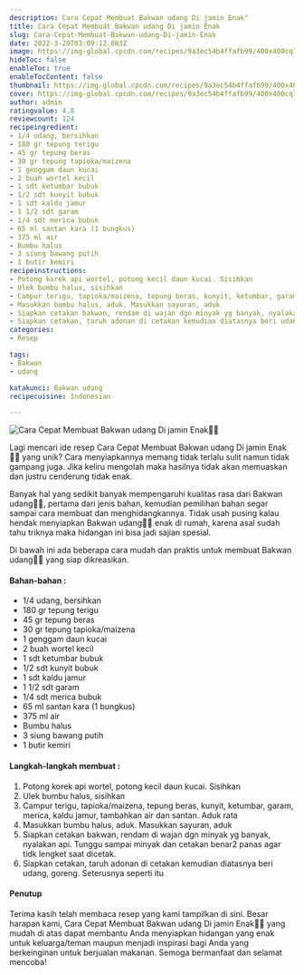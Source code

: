 ```yaml
---
description: Cara Cepat Membuat Bakwan udang Di jamin Enak"
title: Cara Cepat Membuat Bakwan udang Di jamin Enak
slug: Cara-Cepat-Membuat-Bakwan-udang-Di-jamin-Enak
date: 2022-3-20T03:09:12.063Z
image: https://img-global.cpcdn.com/recipes/9a3ec54b4ffafb99/400x400cq70/photo.jpg
hideToc: false
enableToc: true
enableTocContent: false
thumbnail: https://img-global.cpcdn.com/recipes/9a3ec54b4ffafb99/400x400cq70/photo.jpg
cover: https://img-global.cpcdn.com/recipes/9a3ec54b4ffafb99/400x400cq70/photo.jpg
author: admin
ratingvalue: 4.8
reviewcount: 124
recipeingredient:
- 1/4 udang, bersihkan
- 180 gr tepung terigu
- 45 gr tepung beras
- 30 gr tepung tapioka/maizena
- 1 genggam daun kucai
- 2 buah wortel kecil
- 1 sdt ketumbar bubuk
- 1/2 sdt kunyit bubuk
- 1 sdt kaldu jamur
- 1 1/2 sdt garam
- 1/4 sdt merica bubuk
- 65 ml santan kara (1 bungkus)
- 375 ml air
- Bumbu halus
- 3 siung bawang putih
- 1 butir kemiri
recipeinstructions:
- Potong korek api wortel, potong kecil daun kucai. Sisihkan
- Ulek bumbu halus, sisihkan
- Campur terigu, tapioka/maizena, tepung beras, kunyit, ketumbar, garam, merica, kaldu jamur, tambahkan air dan santan. Aduk rata
- Masukkan bumbu halus, aduk. Masukkan sayuran, aduk
- Siapkan cetakan bakwan, rendam di wajan dgn minyak yg banyak, nyalakan api. Tunggu sampai minyak dan cetakan benar2 panas agar tidk lengket saat dicetak.
- Siapkan cetakan, taruh adonan di cetakan kemudian diatasnya beri udang, goreng. Seterusnya seperti itu
categories:
- Resep

tags:
- Bakwan
- udang

katakunci: Bakwan udang
recipecuisine: Indonesian

---
```


![Cara Cepat Membuat Bakwan udang Di jamin Enak👩‍🍳](https://img-global.cpcdn.com/recipes/9a3ec54b4ffafb99/400x400cq70/photo.jpg)

Lagi mencari ide resep Cara Cepat Membuat Bakwan udang Di jamin Enak👩‍🍳 yang unik? Cara menyiapkannya memang tidak terlalu sulit namun tidak gampang juga. Jika keliru mengolah maka hasilnya tidak akan memuaskan dan justru cenderung tidak enak.

Banyak hal yang sedikit banyak mempengaruhi kualitas rasa dari Bakwan udang👩‍🍳, pertama dari jenis bahan, kemudian pemilihan bahan segar sampai cara membuat dan menghidangkannya. Tidak usah pusing kalau hendak menyiapkan Bakwan udang👩‍🍳 enak di rumah, karena asal sudah tahu triknya maka hidangan ini bisa jadi sajian spesial.

Di bawah ini ada beberapa cara mudah dan praktis untuk membuat Bakwan udang👩‍🍳 yang siap dikreasikan.

<!--inarticleads1-->

#### Bahan-bahan :

- 1/4 udang, bersihkan
- 180 gr tepung terigu
- 45 gr tepung beras
- 30 gr tepung tapioka/maizena
- 1 genggam daun kucai
- 2 buah wortel kecil
- 1 sdt ketumbar bubuk
- 1/2 sdt kunyit bubuk
- 1 sdt kaldu jamur
- 1 1/2 sdt garam
- 1/4 sdt merica bubuk
- 65 ml santan kara (1 bungkus)
- 375 ml air
- Bumbu halus
- 3 siung bawang putih
- 1 butir kemiri

<!--inarticleads2-->

#### Langkah-langkah membuat :

1. Potong korek api wortel, potong kecil daun kucai. Sisihkan
1. Ulek bumbu halus, sisihkan
1. Campur terigu, tapioka/maizena, tepung beras, kunyit, ketumbar, garam, merica, kaldu jamur, tambahkan air dan santan. Aduk rata
1. Masukkan bumbu halus, aduk. Masukkan sayuran, aduk
1. Siapkan cetakan bakwan, rendam di wajan dgn minyak yg banyak, nyalakan api. Tunggu sampai minyak dan cetakan benar2 panas agar tidk lengket saat dicetak.
1. Siapkan cetakan, taruh adonan di cetakan kemudian diatasnya beri udang, goreng. Seterusnya seperti itu

#### Penutup

Terima kasih telah membaca resep yang kami tampilkan di sini. Besar harapan kami, Cara Cepat Membuat Bakwan udang Di jamin Enak👩‍🍳 yang mudah di atas dapat membantu Anda menyiapkan hidangan yang enak untuk keluarga/teman maupun menjadi inspirasi bagi Anda yang berkeinginan untuk berjualan makanan. Semoga bermanfaat dan selamat mencoba!